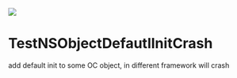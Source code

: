 <a href="https://github.com/yansaid/TestNSObjectDefautlInitCrash/actions?query=workflow%3Aswift"><img src="https://github.com/yansaid/TestNSObjectDefautlInitCrash/actions/workflows/swift.yml/badge.svg?branch=main"></a>
# TestNSObjectDefautlInitCrash
add default init to some OC object, in different framework will crash
